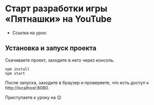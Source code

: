# Старт разработки игры «Пятнашки» на YouTube

* Ссылка на урок: 

## Установка и запуск проекта

Скачиваете проект, заходите в него через консоль.

```
npm install
npm start
```

После запуска, заходите в браузер и проверяете, что есть доступ к http://localhost:8080.

Приступаете к уроку на 😉

